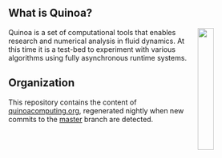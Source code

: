 ## What is Quinoa?

<img src="https://quinoacomputing.github.io/quinoa.svg" align="right" width="25%" background=transparent>
Quinoa is a set of computational tools that enables research and numerical analysis in fluid dynamics. At this time it is a test-bed to experiment with various algorithms using fully asynchronous runtime systems.

## Organization

This repository contains the content of [quinoacomputing.org](https://quinoacomputing.github.io), regenerated nightly when new commits to the [master](https://github.com/quinoacomputing/quinoa/commits/master) branch are detected.
